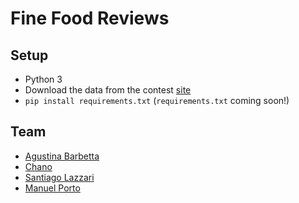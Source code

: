 # Fine Food Reviews

## Setup
* Python 3
* Download the data from the contest [site](https://inclass.kaggle.com/c/fine-food-reviews)
* `pip install requirements.txt` (`requirements.txt` coming soon!)

## Team
* [Agustina Barbetta](https://github.com/abrden)
* [Chano](http://bit.ly/2buPwCG)
* [Santiago Lazzari](https://github.com/SantiagoLazzari)
* [Manuel Porto](https://github.com/manuporto)
